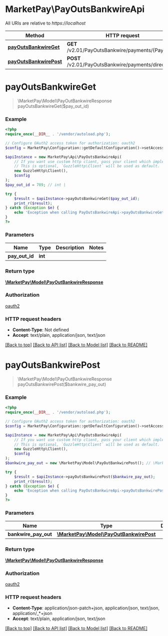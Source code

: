 # MarketPay\PayOutsBankwireApi

All URIs are relative to *https://localhost*

Method | HTTP request | Description
------------- | ------------- | -------------
[**payOutsBankwireGet**](PayOutsBankwireApi.md#payOutsBankwireGet) | **GET** /v2.01/PayOutsBankwire/payments/{PayOutId} | 
[**payOutsBankwirePost**](PayOutsBankwireApi.md#payOutsBankwirePost) | **POST** /v2.01/PayOutsBankwire/payments/direct | 


# **payOutsBankwireGet**
> \MarketPay\Model\PayOutBankwireResponse payOutsBankwireGet($pay_out_id)



### Example
```php
<?php
require_once(__DIR__ . '/vendor/autoload.php');

// Configure OAuth2 access token for authorization: oauth2
$config = MarketPay\Configuration::getDefaultConfiguration()->setAccessToken('YOUR_ACCESS_TOKEN');

$apiInstance = new MarketPay\Api\PayOutsBankwireApi(
    // If you want use custom http client, pass your client which implements `GuzzleHttp\ClientInterface`.
    // This is optional, `GuzzleHttp\Client` will be used as default.
    new GuzzleHttp\Client(),
    $config
);
$pay_out_id = 789; // int | 

try {
    $result = $apiInstance->payOutsBankwireGet($pay_out_id);
    print_r($result);
} catch (Exception $e) {
    echo 'Exception when calling PayOutsBankwireApi->payOutsBankwireGet: ', $e->getMessage(), PHP_EOL;
}
?>
```

### Parameters

Name | Type | Description  | Notes
------------- | ------------- | ------------- | -------------
 **pay_out_id** | **int**|  |

### Return type

[**\MarketPay\Model\PayOutBankwireResponse**](../Model/PayOutBankwireResponse.md)

### Authorization

[oauth2](../../README.md#oauth2)

### HTTP request headers

 - **Content-Type**: Not defined
 - **Accept**: text/plain, application/json, text/json

[[Back to top]](#) [[Back to API list]](../../README.md#documentation-for-api-endpoints) [[Back to Model list]](../../README.md#documentation-for-models) [[Back to README]](../../README.md)

# **payOutsBankwirePost**
> \MarketPay\Model\PayOutBankwireResponse payOutsBankwirePost($bankwire_pay_out)



### Example
```php
<?php
require_once(__DIR__ . '/vendor/autoload.php');

// Configure OAuth2 access token for authorization: oauth2
$config = MarketPay\Configuration::getDefaultConfiguration()->setAccessToken('YOUR_ACCESS_TOKEN');

$apiInstance = new MarketPay\Api\PayOutsBankwireApi(
    // If you want use custom http client, pass your client which implements `GuzzleHttp\ClientInterface`.
    // This is optional, `GuzzleHttp\Client` will be used as default.
    new GuzzleHttp\Client(),
    $config
);
$bankwire_pay_out = new \MarketPay\Model\PayOutBankwirePost(); // \MarketPay\Model\PayOutBankwirePost | 

try {
    $result = $apiInstance->payOutsBankwirePost($bankwire_pay_out);
    print_r($result);
} catch (Exception $e) {
    echo 'Exception when calling PayOutsBankwireApi->payOutsBankwirePost: ', $e->getMessage(), PHP_EOL;
}
?>
```

### Parameters

Name | Type | Description  | Notes
------------- | ------------- | ------------- | -------------
 **bankwire_pay_out** | [**\MarketPay\Model\PayOutBankwirePost**](../Model/PayOutBankwirePost.md)|  | [optional]

### Return type

[**\MarketPay\Model\PayOutBankwireResponse**](../Model/PayOutBankwireResponse.md)

### Authorization

[oauth2](../../README.md#oauth2)

### HTTP request headers

 - **Content-Type**: application/json-patch+json, application/json, text/json, application/_*+json
 - **Accept**: text/plain, application/json, text/json

[[Back to top]](#) [[Back to API list]](../../README.md#documentation-for-api-endpoints) [[Back to Model list]](../../README.md#documentation-for-models) [[Back to README]](../../README.md)

